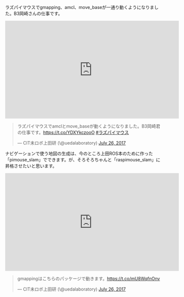 ラズパイマウスでgmapping、amcl、move_baseが一通り動くようになりました。B3岡崎さんの仕事です。

<iframe width="560" height="315" src="https://www.youtube.com/embed/ngdNWk1a2mI" frameborder="0" allowfullscreen></iframe>

<blockquote class="twitter-tweet" data-partner="tweetdeck"><p lang="ja" dir="ltr">ラズパイマウスでamclとmove_baseが動くようになりました。B3岡崎君の仕事です。<a href="https://t.co/YDXYkczooO">https://t.co/YDXYkczooO</a> <a href="https://twitter.com/hashtag/%E3%83%A9%E3%82%BA%E3%83%91%E3%82%A4%E3%83%9E%E3%82%A6%E3%82%B9?src=hash">#ラズパイマウス</a></p>&mdash; CIT未ロボ上田研 (\@uedalaboratory) <a href="https://twitter.com/uedalaboratory/status/890134482967298048">July 26, 2017</a></blockquote>
<script async src="//platform.twitter.com/widgets.js" charset="utf-8"></script>

ナビゲーションで使う地図の生成は、今のところ上田ROS本のために作った「pimouse_slam」でできます。が、そろそろちゃんと「raspimouse_slam」に昇格させたいと思います。

<iframe width="560" height="315" src="https://www.youtube.com/embed/b2kYQ11PUSI" frameborder="0" allowfullscreen></iframe>

<blockquote class="twitter-tweet" data-partner="tweetdeck"><p lang="ja" dir="ltr">gmappingはこちらのパッケージで動きます。<a href="https://t.co/mU8WqfnOnv">https://t.co/mU8WqfnOnv</a></p>&mdash; CIT未ロボ上田研 (\@uedalaboratory) <a href="https://twitter.com/uedalaboratory/status/890139065311539201">July 26, 2017</a></blockquote>
<script async src="//platform.twitter.com/widgets.js" charset="utf-8"></script>
